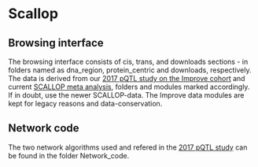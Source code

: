 # Scallop






## Browsing interface

The browsing interface consists of cis, trans, and downloads sections - in folders named as dna_region, protein_centric and downloads, respectively. The data is derived  from our [2017 pQTL study on the Improve cohort](http://dx.plos.org/10.1371/journal.pgen.1006706) and current [SCALLOP meta analysis](https://www.olink.com/scallop/), folders and modules marked accordingly. If in doubt, use the newer SCALLOP-data. The Improve data modules are kept for legacy reasons and data-conservation.



## Network code


The two network algorithms used and refered in the [2017 pQTL study](http://dx.plos.org/10.1371/journal.pgen.1006706) can be found in the folder Network_code.
